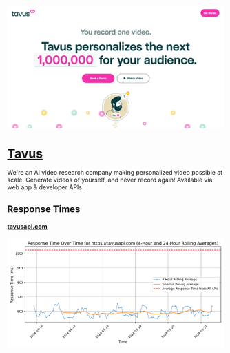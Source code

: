 [![Visit Tavus](imagePreview.webp)](https://www.tavus.io)

# [Tavus](https://www.tavus.io)

We're an AI video research company making personalized video possible at scale. Generate videos of yourself, and never record again! Available via web app & developer APIs.

## Response Times

#### [tavusapi.com](https://tavusapi.com)

![tavusapi.com](response-time-charts/74617675736170692e636f6d.png)
